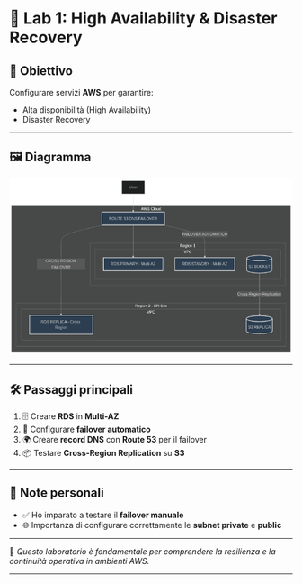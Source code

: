 # 🧪 Lab 1: High Availability & Disaster Recovery

## 🎯 Obiettivo
Configurare servizi **AWS** per garantire:
- Alta disponibilità (High Availability)
- Disaster Recovery

---


## 🖼️ Diagramma

![Diagramma](diagram/diagram-1.png)

---

## 🛠️ Passaggi principali
1. 🗄️ Creare **RDS** in **Multi-AZ**  
2. 🔄 Configurare **failover automatico**  
3. 🌍 Creare **record DNS** con **Route 53** per il failover  
4. 📦 Testare **Cross-Region Replication** su **S3**

---

## 📝 Note personali
- ✅ Ho imparato a testare il **failover manuale**  
- 🌐 Importanza di configurare correttamente le **subnet private** e **public**  

---

📌 *Questo laboratorio è fondamentale per comprendere la resilienza e la continuità operativa in ambienti AWS.*

---
